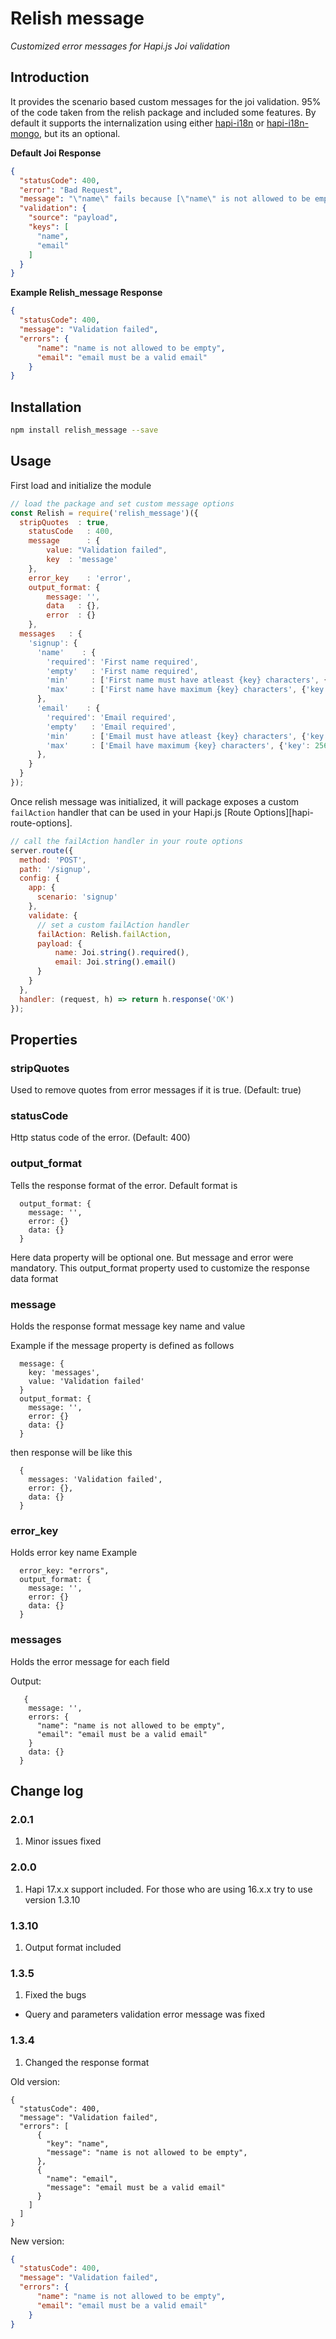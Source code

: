 # Relish message

_Customized error messages for Hapi.js Joi validation_


## Introduction

It provides the scenario based custom messages for the joi validation. 95% of the code taken from the relish package and included some features. By default it supports the internalization using either [hapi-i18n](https://github.com/codeva/hapi-i18n) or [hapi-i18n-mongo](https://github.com/sivabalan02/hapi-i18n-mongo), but its an optional. 

**Default Joi Response**
```json
{
  "statusCode": 400,
  "error": "Bad Request",
  "message": "\"name\" fails because [\"name\" is not allowed to be empty], \"email\" must be a valid email",
  "validation": {
    "source": "payload",
    "keys": [
      "name",
      "email"
    ]
  }
}
```

**Example Relish_message Response**
```json
{
  "statusCode": 400,
  "message": "Validation failed",
  "errors": {
      "name": "name is not allowed to be empty",
      "email": "email must be a valid email"
    }
}
```

## Installation
```sh
npm install relish_message --save
```

## Usage
First load and initialize the module

```js
// load the package and set custom message options
const Relish = require('relish_message')({
  stripQuotes  : true,
    statusCode   : 400,
    message      : {
        value: "Validation failed",
        key  : 'message'
    },
    error_key    : 'error',
    output_format: {
        message: '',
        data   : {},
        error  : {}
    },
  messages   : {
    'signup': {
      'name'    : {
        'required': 'First name required',
        'empty'   : 'First name required',
        'min'     : ['First name must have atleast {key} characters', {'key': 2}],
        'max'     : ['First name have maximum {key} characters', {'key': 35}]
      },
      'email'    : {
        'required': 'Email required',
        'empty'   : 'Email required',
        'min'     : ['Email must have atleast {key} characters', {'key': 3}],
        'max'     : ['Email have maximum {key} characters', {'key': 256}]
      },
    }
  }
});
```

Once relish message was initialized, it will package exposes a custom `failAction` handler that can be used in your Hapi.js [Route Options][hapi-route-options].

```js
// call the failAction handler in your route options
server.route({
  method: 'POST',
  path: '/signup',
  config: {
    app: {
      scenario: 'signup'
    },
    validate: {
      // set a custom failAction handler
      failAction: Relish.failAction,
      payload: {
          name: Joi.string().required(),
          email: Joi.string().email()
      }
    }
  },
  handler: (request, h) => return h.response('OK')
});
```

## Properties

### stripQuotes
 Used to remove quotes from error messages if it is true. (Default: true)

### statusCode
Http status code of the error. (Default: 400)

### output_format
Tells the response format of the error. Default format is
```
  output_format: {
    message: '',
    error: {}
    data: {}
  }
```
Here data property will be optional one. But message and error were mandatory. This output_format property used to customize the response data format

### message
Holds the response format message key name and value

Example if the message property is defined as follows 
```
  message: {
    key: 'messages',
    value: 'Validation failed'
  }
  output_format: {
    message: '',
    error: {}
    data: {}
  }
```

then response will be like this
```
  {
    messages: 'Validation failed',
    error: {},
    data: {}
  }
```

### error_key
Holds error key name
Example
```
  error_key: "errors",
  output_format: {
    message: '',
    error: {}
    data: {}
  }
```

### messages
Holds the error message for each field

Output: 
```
   {
    message: '',
    errors: {
      "name": "name is not allowed to be empty",
      "email": "email must be a valid email"
    }
    data: {}
  }
```

## Change log

### 2.0.1
1) Minor issues fixed

### 2.0.0
1) Hapi 17.x.x support included. For those who are using 16.x.x try to use version 1.3.10

### 1.3.10
1) Output format included

### 1.3.5
1) Fixed the bugs
  - Query and parameters validation error message was fixed

### 1.3.4
1) Changed the response format 

Old version:
```
{
  "statusCode": 400,
  "message": "Validation failed",
  "errors": [
      {
        "key": "name",
        "message": "name is not allowed to be empty",
      },
      {
        "name": "email",
        "message": "email must be a valid email"
      }
    ]
  ]
}
```
New version:
```json
{
  "statusCode": 400,
  "message": "Validation failed",
  "errors": {
      "name": "name is not allowed to be empty",
      "email": "email must be a valid email"
    }
}
```